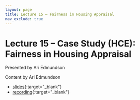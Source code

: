 ```yaml
---
layout: page
title: Lecture 15 – Fairness in Housing Appraisal
nav_exclude: true
---
```


# Lecture 15 – Case Study (HCE): Fairness in Housing Appraisal

Presented by Ari Edmundson

Content by Ari Edmundson

- [slides](https://docs.google.com/presentation/d/1xznqM6dd8XsklPvXYS_WzYhmuQvQJqOxMhOMnxq7Rto/edit?usp=sharing){:target="_blank"}
- [recording](https://youtu.be/PvxMAukFvJE){:target="_blank"}
